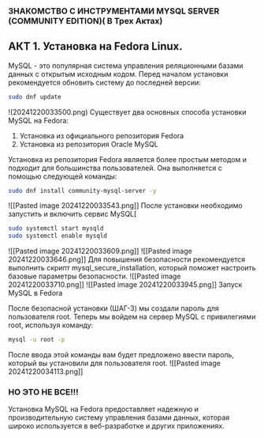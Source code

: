 ### ЗНАКОМСТВО С ИНСТРУМЕНТАМИ MYSQL SERVER (COMMUNITY EDITION)( В Трех Актах)

## АКТ 1. Установка на Fedora Linux.

MySQL - это популярная система управления реляционными базами данных с открытым исходным кодом. 
Перед началом установки рекомендуется обновить систему до последней версии:

```bash
sudo dnf update
```

!(20241220033500.png)
Существует два основных способа установки MySQL на Fedora:

1. Установка из официального репозитория Fedora
2. Установка из репозитория Oracle MySQL

Установка из репозитория Fedora является более простым методом и подходит для большинства пользователей. Она выполняется с помощью следующей команды:

```bash
sudo dnf install community-mysql-server -y 
```

![[Pasted image 20241220033543.png]]
После установки необходимо запустить и включить сервис MySQL[
```bash
sudo systemctl start mysqld
sudo systemctl enable mysqld
```
![[Pasted image 20241220033609.png]]
![[Pasted image 20241220033646.png]]
Для повышения безопасности рекомендуется выполнить скрипт mysql_secure_installation, который поможет настроить базовые параметры безопасности.
![[Pasted image 20241220033710.png]]
![[Pasted image 20241220033945.png]]
Запуск MySQL в Fedora

После безопасной установки (ШАГ-3) мы создали пароль для пользователя root. Теперь мы войдем на сервер MySQL с привилегиями root, используя команду:

```bash
mysql -u root -p
```

После ввода этой команды вам будет предложено ввести пароль, который вы установили для пользователя root.
![[Pasted image 20241220034113.png]]
### НО ЭТО НЕ ВСЕ!!!


Установка MySQL на Fedora предоставляет надежную и производительную систему управления базами данных, которая широко используется в веб-разработке и других приложениях.

